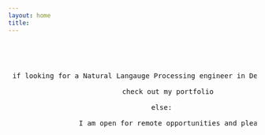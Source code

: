 ```yaml
---
layout: home
title: 
---
```

<br/>
<br/>
<pre>
<p align="center"> if looking for a Natural Langauge Processing engineer in Denver, Colorado:
<br/>                 check out my portfolio
<br/>              else:
<br/>                 I am open for remote opportunities and please check out my portfolio
<br/>
</p>                        
</pre>               
